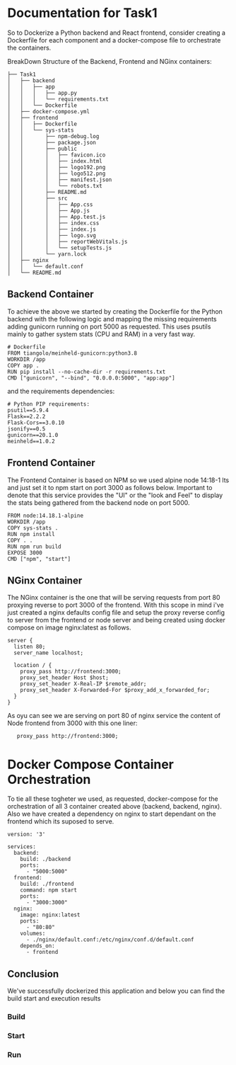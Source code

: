 # Documentation for Task1

So to Dockerize a Python backend and React frontend, consider creating a Dockerfile for each component and a docker-compose file to orchestrate the containers.

BreakDown Structure of the Backend, Frontend and NGinx containers:

```
├── Task1
│   ├── backend
│   │   ├── app
│   │   │   ├── app.py
│   │   │   └── requirements.txt
│   │   └── Dockerfile
│   ├── docker-compose.yml
│   ├── frontend
│   │   ├── Dockerfile
│   │   └── sys-stats
│   │       ├── npm-debug.log
│   │       ├── package.json
│   │       ├── public
│   │       │   ├── favicon.ico
│   │       │   ├── index.html
│   │       │   ├── logo192.png
│   │       │   ├── logo512.png
│   │       │   ├── manifest.json
│   │       │   └── robots.txt
│   │       ├── README.md
│   │       ├── src
│   │       │   ├── App.css
│   │       │   ├── App.js
│   │       │   ├── App.test.js
│   │       │   ├── index.css
│   │       │   ├── index.js
│   │       │   ├── logo.svg
│   │       │   ├── reportWebVitals.js
│   │       │   └── setupTests.js
│   │       └── yarn.lock
│   ├── nginx
│   │   └── default.conf
│   └── README.md
```

##  Backend Container
To achieve the above we started by creating the Dockerfile for the Python backend with the following logic and mapping the missing requirements adding gunicorn running on port 5000 as requested.
This uses psutils mainly to gather system stats (CPU and RAM) in a very fast way.

```
# Dockerfile
FROM tiangolo/meinheld-gunicorn:python3.8
WORKDIR /app
COPY app .
RUN pip install --no-cache-dir -r requirements.txt
CMD ["gunicorn", "--bind", "0.0.0.0:5000", "app:app"]
```
and the requirements dependencies:

```
# Python PIP requirements:
psutil==5.9.4
Flask==2.2.2
Flask-Cors==3.0.10
jsonify==0.5
gunicorn==20.1.0
meinheld==1.0.2
```

##  Frontend Container
The Frontend Container is based on NPM so we used alpine node 14:18-1 lts and just set it to npm start on port 3000 as follows below.
Important to denote that this service provides the "UI" or the "look and Feel" to display the stats being gathered from the backend node on port 5000.

```
FROM node:14.18.1-alpine
WORKDIR /app
COPY sys-stats .
RUN npm install
COPY . .
RUN npm run build
EXPOSE 3000
CMD ["npm", "start"]
```

##  NGinx Container

The NGinx container is the one that will be serving requests from port 80 proxying reverse to port 3000 of the frontend.
With this scope in mind i've just created a nginx defaults config file and setup the proxy reverse config to server from the frontend or node server and being created using docker compose on image nginx:latest as follows.


```
server {
  listen 80;
  server_name localhost;

  location / {
    proxy_pass http://frontend:3000;
    proxy_set_header Host $host;
    proxy_set_header X-Real-IP $remote_addr;
    proxy_set_header X-Forwarded-For $proxy_add_x_forwarded_for;
  }
}

```

As oyu can see we are serving on port 80 of nginx service the content of Node frontend from 3000 with this one liner:
```
   proxy_pass http://frontend:3000;

```

# Docker Compose Container Orchestration

To tie all these togheter we used, as requested, docker-compose for the orchestration of all 3 container created above (backend, backend, nginx).
Also we have created a dependency on nginx to start dependant on the frontend which its suposed to serve.

```
version: '3'

services:
  backend:
    build: ./backend
    ports:
      - "5000:5000"
  frontend:
    build: ./frontend
    command: npm start
    ports:
      - "3000:3000"
  nginx:
    image: nginx:latest
    ports:
      - "80:80"
    volumes:
      - ./nginx/default.conf:/etc/nginx/conf.d/default.conf
    depends_on:
      - frontend
```

## Conclusion
We've successfully dockerized this application and below you can find the build start and execution results

### Build


### Start


### Run